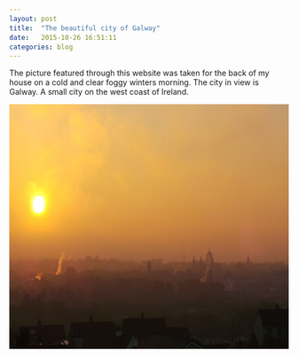 ```yaml
---
layout: post
title:  "The beautiful city of Galway"
date:   2015-10-26 16:51:11
categories: blog
---
```


The picture featured through this website was taken for the back of my house on a cold and clear foggy winters morning. The city in view is Galway. A small city on the west coast of Ireland.

<img src="https://github.com/bawn92/bawn92.github.io/blob/master/assets/img/galway-orginal.JPG?raw=true" width="802" height="442"/>
